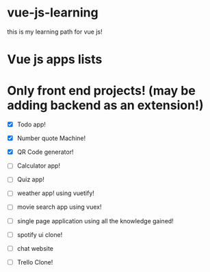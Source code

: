 # vue-js-learning
this is my learning path for vue js!

# Vue js apps lists

# Only front end projects! (may be adding backend as an extension!)

* [x] Todo app!
* [x] Number quote Machine!
* [x] QR Code generator!
* [ ] Calculator app!
* [ ] Quiz app!
* [ ] weather app! using vuetify!
* [ ] movie search app using vuex!
* [ ] single page application using all the knowledge gained!

* [ ] spotify ui clone!
* [ ] chat website
* [ ] Trello Clone!

